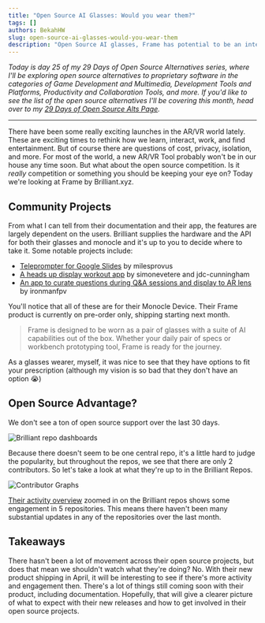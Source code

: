 ```yaml
---
title: "Open Source AI Glasses: Would you wear them?"
tags: []
authors: BekahHW
slug: open-source-ai-glasses-would-you-wear-them
description: "Open Source AI glasses, Frame has potential to be an interesting product in the AR world. But does it hold up?"
---
```


*Today is day 25 of my 29 Days of Open Source Alternatives series, where I'll be exploring open source alternatives to proprietary software in the categories of Game Development and Multimedia, Development Tools and Platforms, Productivity and Collaboration Tools, and more. If you'd like to see the list of the open source alternatives I'll be covering this month, head over to my [29 Days of Open Source Alts Page](https://oss.fyi/oss-alts).*

<hr/>

There have been some really exciting launches in the AR/VR world lately. These are exciting times to rethink how we learn, interact, work, and find entertainment. But of course there are questions of cost, privacy, isolation, and more. For most of the world, a new AR/VR Tool probably won't be in our house any time soon. But what about the open source competition. Is it *really* competition or something you should be keeping your eye on? Today we're looking at Frame by Brilliant.xyz.

<!-- truncate -->

## Community Projects

From what I can tell from their documentation and their app, the features are largely dependent on the users. Brilliant supplies the hardware and the API for both their glasses and monocle and it's up to you to decide where to take it. Some notable projects include:

- [Teleprompter for Google Slides](https://github.com/milesprovus/Monocle-Teleprompter) by milesprovus
- [A heads up display workout app](https://github.com/simonevetere/monocle) by simonevetere and jdc-cunningham
- [An app to curate questions during Q&A sessions and display to AR lens](https://github.com/ironmanfpv/Question-Visualizer-for-Monocle) by ironmanfpv

You'll notice that all of these are for their Monocle Device. Their Frame product is currently on pre-order only, shipping starting next month.

> Frame is designed to be worn as a pair of glasses with a suite of AI capabilities out of the box. Whether your daily pair of specs or workbench prototyping tool, Frame is ready for the journey.

As a glasses wearer, myself, it was nice to see that they have options to fit your prescription (although my vision is so bad that they don't have an option :sob:)

## Open Source Advantage?

We don't see a ton of open source support over the last 30 days.

![Brilliant repo dashboards](https://dev-to-uploads.s3.amazonaws.com/uploads/articles/wcvzkyy50x0ig8y78wu6.png)

Because there doesn't seem to be one central repo, it's a little hard to judge the popularity, but throughout the repos, we see that there are only 2 contributors. So let's take a look at what they're up to in the Brilliant Repos.

![Contributor Graphs](https://dev-to-uploads.s3.amazonaws.com/uploads/articles/gf470rsf9bgkbj0lwfkx.png)

[Their activity overview](https://app.opensauced.pizza/lists/bb61b5e0-eee3-4a3a-a648-bd035b5db3e7/activity) zoomed in on the Brilliant repos shows some engagement in 5 repositories. This means there haven't been many substantial updates in any of the repositories over the last month.

## Takeaways

There hasn't been a lot of movement across their open source projects, but does that mean we shouldn't watch what they're doing? No. With their new product shipping in April, it will be interesting to see if there's more activity and engagement then. There's a lot of things still coming soon with their product, including documentation. Hopefully, that will give a clearer picture of what to expect with their new releases and how to get involved in their open source projects.
